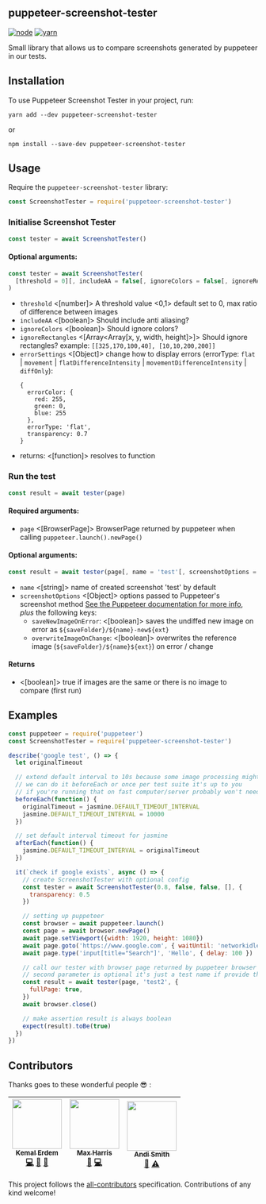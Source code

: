 puppeteer-screenshot-tester
---------------------------

[![node](https://img.shields.io/badge/node-8.9.x-brightgreen.svg)]()
[![yarn](https://img.shields.io/badge/yarn-1.x-brightgreen.svg)]()

Small library that allows us to compare screenshots generated by puppeteer in our tests.

Installation
--------------
To use Puppeteer Screenshot Tester in your project, run:
```
yarn add --dev puppeteer-screenshot-tester
```

or

```
npm install --save-dev puppeteer-screenshot-tester
```

Usage
-------------
Require the `puppeteer-screenshot-tester` library:

```js
const ScreenshotTester = require('puppeteer-screenshot-tester')
```

### Initialise Screenshot Tester

```js
const tester = await ScreenshotTester()
```

#### Optional arguments:
```js
const tester = await ScreenshotTester(
  [threshold = 0][, includeAA = false[, ignoreColors = false[, ignoreRectangles = [] [, errorSettings = Object]]]]
)
```

- `threshold` <[number]> A threshold value <0,1> default set to 0, max ratio of difference between images
- `includeAA` <[boolean]> Should include anti aliasing?
- `ignoreColors` <[boolean]> Should ignore colors?
- `ignoreRectangles` <[Array<Array[x, y, width, height]>]> Should ignore rectangles? example: `[[325,170,100,40], [10,10,200,200]]`
- `errorSettings` <[Object]> change how to display errors (errorType: `flat` | `movement` | `flatDifferenceIntensity` | `movementDifferenceIntensity` | `diffOnly`):
    ```
    {
      errorColor: {
        red: 255,
        green: 0,
        blue: 255
      },
      errorType: 'flat',
      transparency: 0.7
    }
    ```
- returns: <[function]> resolves to function

### Run the test

```js
const result = await tester(page)
```

#### Required arguments:
- `page` <[BrowserPage]> BrowserPage returned by puppeteer when calling `puppeteer.launch().newPage()`

#### Optional arguments:
```js
const result = await tester(page[, name = 'test'[, screenshotOptions = {}]])
```

- `name` <[string]> name of created screenshot 'test' by default
- `screenshotOptions` <[Object]> options passed to Puppeteer's screenshot method [See the Puppeteer documentation for more info](https://github.com/GoogleChrome/puppeteer/blob/master/docs/api.md#pagescreenshotoptions), _plus_ the following keys:
  - `saveNewImageOnError`: <[boolean]> saves the undiffed new image on error as `${saveFolder}/${name}-new${ext}`
  - `overwriteImageOnChange`: <[boolean]> overwrites the reference image (`${saveFolder}/${name}${ext}`) on error / change 

#### Returns
- <[boolean]> true if images are the same or there is no image to compare (first run)

Examples
----------------

```javascript
const puppeteer = require('puppeteer')
const ScreenshotTester = require('puppeteer-screenshot-tester')

describe('google test', () => {
  let originalTimeout

  // extend default interval to 10s because some image processing might take some time
  // we can do it beforeEach or once per test suite it's up to you
  // if you're running that on fast computer/server probably won't need to do that
  beforeEach(function() {
    originalTimeout = jasmine.DEFAULT_TIMEOUT_INTERVAL
    jasmine.DEFAULT_TIMEOUT_INTERVAL = 10000
  })

  // set default interval timeout for jasmine
  afterEach(function() {
    jasmine.DEFAULT_TIMEOUT_INTERVAL = originalTimeout
  })

  it(`check if google exists`, async () => {
    // create ScreenshotTester with optional config
    const tester = await ScreenshotTester(0.8, false, false, [], {
      transparency: 0.5
    })

    // setting up puppeteer
    const browser = await puppeteer.launch()
    const page = await browser.newPage()
    await page.setViewport({width: 1920, height: 1080})
    await page.goto('https://www.google.com', { waitUntil: 'networkidle0' })
    await page.type('input[title="Search"]', 'Hello', { delay: 100 })

    // call our tester with browser page returned by puppeteer browser
    // second parameter is optional it's just a test name if provide that's filename
    const result = await tester(page, 'test2', {
      fullPage: true,
    })
    await browser.close()

    // make assertion result is always boolean
    expect(result).toBe(true)
  })
})
```

## Contributors

Thanks goes to these wonderful people :sunglasses: :

<!-- ALL-CONTRIBUTORS-LIST:START - Do not remove or modify this section -->
<!-- prettier-ignore -->
| [<img src="https://avatars0.githubusercontent.com/u/3284639?v=4" width="100px;"/><br /><sub><b>Kemal Erdem</b></sub>](https://github.com/burnpiro)<br />[💻](https://github.com/burnpiro/puppeteer-screenshot-tester/commits?author=burnpiro "Code") [📖](https://github.com/burnpiro/puppeteer-screenshot-tester/commits?author=burnpiro "Documentation") [👀](#review-burnpiro "Reviewed Pull Requests") | [<img src="https://avatars0.githubusercontent.com/u/3769985?v=4" width="100px;"/><br /><sub><b>Max Harris</b></sub>](https://github.com/maxharris9)<br />[🐛](https://github.com/burnpiro/puppeteer-screenshot-tester/issues?q=author%3Amaxharris9 "Bug reports") [💻](https://github.com/burnpiro/puppeteer-screenshot-tester/commits?author=maxharris9 "Code") | [<img src="https://avatars2.githubusercontent.com/u/426677?v=4" width="100px;"/><br /><sub><b>Andi Smith</b></sub>](http://www.andismith.com)<br />[📖](https://github.com/burnpiro/puppeteer-screenshot-tester/commits?author=andismith "Documentation") [⚠️](https://github.com/burnpiro/puppeteer-screenshot-tester/commits?author=andismith "Tests") |
| :---: | :---: | :---: |
<!-- ALL-CONTRIBUTORS-LIST:END -->

This project follows the [all-contributors](https://github.com/kentcdodds/all-contributors) specification. Contributions of any kind welcome!